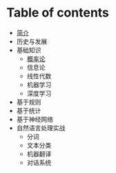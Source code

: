 # Table of contents

* [简介](README.md)
* 历史与发展
* 基础知识
  * [概率论](ji-chu-zhi-shi/gai-shuai.md)
  * 信息论
  * 线性代数
  * 机器学习
  * 深度学习
* 基于规则
* 基于统计
* 基于神经网络
* 自然语言处理实战
  * 分词
  * 文本分类
  * 机器翻译
  * 对话系统

